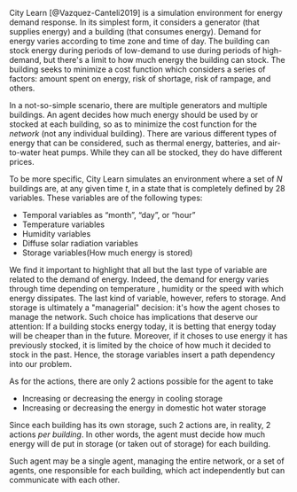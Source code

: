 City Learn [@Vazquez-Canteli2019] is a simulation environment for energy demand response. In its simplest form, it considers a generator (that supplies energy) and a building (that consumes energy). Demand for energy varies according to time zone and time of day. The building can stock energy during periods of low-demand to use during periods of high-demand, but there's a limit to how much energy the building can stock. The building seeks to minimize a cost function which considers a series of factors: amount spent on energy, risk of shortage, risk of rampage, and others.

In a not-so-simple scenario, there are multiple generators and multiple buildings. An agent decides how much energy should be used by or stocked at each building, so as to minimize the cost function for the *network* (not any individual building). There are various different types of energy that can be considered, such as thermal energy, batteries, and air-to-water heat pumps. While they can all be stocked, they do have different prices.

To be more specific, City Learn simulates an environment where a set of $N$ buildings are, at any given time $t$, in a state that is completely defined by 28 variables. These variables are of the following types:

- Temporal variables as “month”, “day”, or “hour”
- Temperature variables
- Humidity variables
- Diffuse solar radiation variables
- Storage variables(How much energy is stored)

We find it important to highlight that all but the last type of variable are related to the demand of energy. Indeed, the demand for energy varies through time depending on temperature , humidity or the speed with which energy dissipates. The last kind of variable, however, refers to storage. And storage is ultimately a "managerial" decision: it's how the agent choses to manage the network. Such choice has implications that deserve our attention: If a building stocks energy today, it is betting that energy today will be cheaper than in the future. Moreover, if it choses to use energy it has previously stocked, it is limited by the choice of how much it decided to stock in the past. Hence, the storage variables insert a path dependency into our problem.

As for the actions, there are only 2 actions possible for the agent to take

- Increasing or decreasing the energy in cooling storage
- Increasing or decreasing the energy in domestic hot water storage

Since each building has its own storage, such 2 actions are, in reality, 2 actions *per building*. In other words, the agent must decide how much energy will de put in storage (or taken out of storage) for each building.

Such agent may be a single agent, managing the entire network, or a set of agents, one responsible for each building, which act independently but can communicate with each other.

